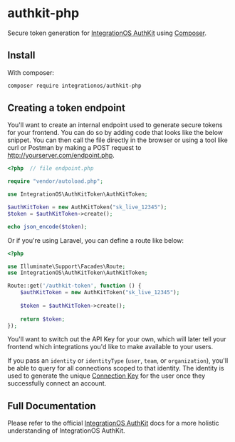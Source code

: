 # authkit-php

Secure token generation for [IntegrationOS AuthKit](https://docs.integrationos.com/docs/authkit)
using [Composer](https://getcomposer.org/).

## Install

With composer:

```bash
composer require integrationos/authkit-php 
```

## Creating a token endpoint

You'll want to create an internal endpoint used to generate secure tokens for your frontend. You can do so by
adding code that looks like the below snippet. You can then call the file directly in the browser or using a tool like
curl or Postman by making a POST request to http://yourserver.com/endpoint.php.

```php
<?php  // file endpoint.php

require "vendor/autoload.php";

use IntegrationOS\AuthKitToken\AuthKitToken;

$authKitToken = new AuthKitToken("sk_live_12345");
$token = $authKitToken->create();

echo json_encode($token);
```

Or if you're using Laravel, you can define a route like below:

```php
<?php

use Illuminate\Support\Facades\Route;
use IntegrationOS\AuthKitToken\AuthKitToken;

Route::get('/authkit-token', function () {
    $authKitToken = new AuthKitToken("sk_live_12345");
	
    $token = $authKitToken->create();
    
    return $token;
});
```

You'll want to switch out the API Key for your own, which will later tell your frontend which integrations you'd like to
make available to your users.

If you pass an `identity` or `identityType` (`user`, `team`, or `organization`), you'll be able to query for all connections scoped to that identity. 
The identity is used to generate the unique [Connection Key](https://docs.integrationos.com/docs/setup) for the user once they successfully connect an account.

## Full Documentation

Please refer to the official [IntegrationOS AuthKit](https://docs.integrationos.com/docs/authkit) docs for a more
holistic understanding of IntegrationOS AuthKit.